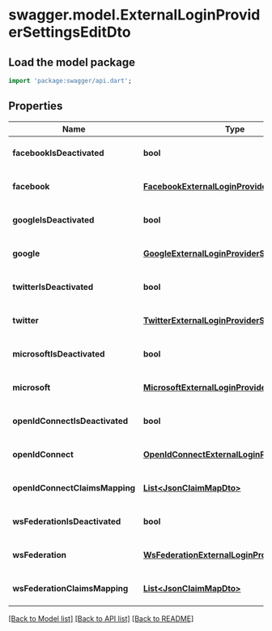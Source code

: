 # swagger.model.ExternalLoginProviderSettingsEditDto

## Load the model package
```dart
import 'package:swagger/api.dart';
```

## Properties
Name | Type | Description | Notes
------------ | ------------- | ------------- | -------------
**facebookIsDeactivated** | **bool** |  | [optional] [default to null]
**facebook** | [**FacebookExternalLoginProviderSettings**](FacebookExternalLoginProviderSettings.md) |  | [optional] [default to null]
**googleIsDeactivated** | **bool** |  | [optional] [default to null]
**google** | [**GoogleExternalLoginProviderSettings**](GoogleExternalLoginProviderSettings.md) |  | [optional] [default to null]
**twitterIsDeactivated** | **bool** |  | [optional] [default to null]
**twitter** | [**TwitterExternalLoginProviderSettings**](TwitterExternalLoginProviderSettings.md) |  | [optional] [default to null]
**microsoftIsDeactivated** | **bool** |  | [optional] [default to null]
**microsoft** | [**MicrosoftExternalLoginProviderSettings**](MicrosoftExternalLoginProviderSettings.md) |  | [optional] [default to null]
**openIdConnectIsDeactivated** | **bool** |  | [optional] [default to null]
**openIdConnect** | [**OpenIdConnectExternalLoginProviderSettings**](OpenIdConnectExternalLoginProviderSettings.md) |  | [optional] [default to null]
**openIdConnectClaimsMapping** | [**List&lt;JsonClaimMapDto&gt;**](JsonClaimMapDto.md) |  | [optional] [default to []]
**wsFederationIsDeactivated** | **bool** |  | [optional] [default to null]
**wsFederation** | [**WsFederationExternalLoginProviderSettings**](WsFederationExternalLoginProviderSettings.md) |  | [optional] [default to null]
**wsFederationClaimsMapping** | [**List&lt;JsonClaimMapDto&gt;**](JsonClaimMapDto.md) |  | [optional] [default to []]

[[Back to Model list]](../README.md#documentation-for-models) [[Back to API list]](../README.md#documentation-for-api-endpoints) [[Back to README]](../README.md)


